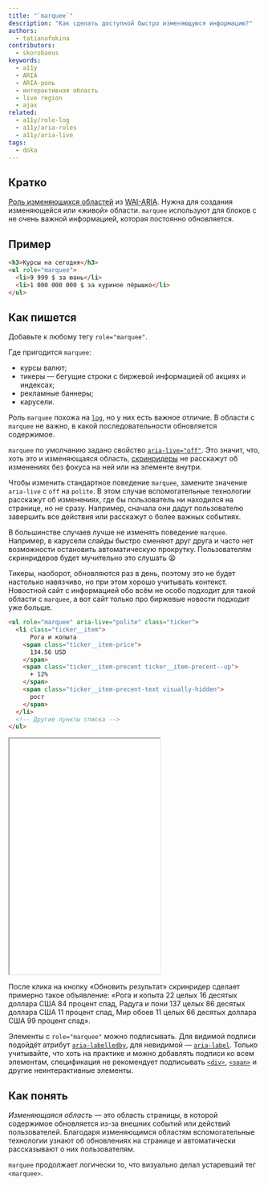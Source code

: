 ```yaml
---
title: "`marquee`"
description: "Как сделать доступной быстро изменяющуюся информацию?"
authors:
  - tatianafokina
contributors:
  - skorobaeus
keywords:
  - a11y
  - ARIA
  - ARIA-роль
  - интерактивная область
  - live region
  - ajax
related:
  - a11y/role-log
  - a11y/aria-roles
  - a11y/aria-live
tags:
  - doka
---
```


## Кратко

[Роль изменяющихся областей](/a11y/aria-roles/#roli-izmenyayushchihsya-oblastey) из [WAI-ARIA](/a11y/aria-intro/#specifikaciya). Нужна для создания изменяющейся или «живой» области. `marquee` используют для блоков с не очень важной информацией, которая постоянно обновляется.

## Пример

```html
<h3>Курсы на сегодня</h3>
<ul role="marquee">
  <li>9 999 $ за юань</li>
  <li>1 000 000 000 $ за куриное пёрышко</li>
</ul>
```

## Как пишется

Добавьте к любому тегу `role="marquee"`.

Где пригодится `marquee`:

- курсы валют;
- тикеры — бегущие строки с биржевой информацией об акциях и индексах;
- рекламные баннеры;
- карусели.

Роль `marquee` похожа на [`log`](/a11y/role-log/), но у них есть важное отличие. В области с `marquee` не важно, в какой последовательности обновляется содержимое.

`marquee` по умолчанию задано свойство [`aria-live="off"`](/a11y/aria-live/). Это значит, что, хоть это и изменяющаяся область, [скринридеры](/a11y/screenreaders/) не расскажут об изменениях без фокуса на ней или на элементе внутри.

Чтобы изменить стандартное поведение `marquee`, замените значение `aria-live` с `off` на `polite`. В этом случае вспомогательные технологии расскажут об изменениях, где бы пользователь ни находился на странице, но не сразу. Например, сначала они дадут пользователю завершить все действия или расскажут о более важных событиях.

В большинстве случаев лучше не изменять поведение `marquee`. Например, в карусели слайды быстро сменяют друг друга и часто нет возможности остановить автоматическую прокрутку. Пользователям скринридеров будет мучительно это слушать 😫

Тикеры, наоборот, обновляются раз в день, поэтому это не будет настолько навязчиво, но при этом хорошо учитывать контекст. Новостной сайт с информацией обо всём не особо подходит для такой области с `marquee`, а вот сайт только про биржевые новости подходит уже больше.

```html
<ul role="marquee" aria-live="polite" class="ticker">
  <li class="ticker__item">
      Рога и копыта
    <span class="ticker__item-price">
      134.56 USD
    </span>
    <span class="ticker__item-precent ticker__item-precent--up">
      + 12%
    </span>
    <span class="ticker__item-precent-text visually-hidden">
      рост
    </span>
  </li>
  <!-- Другие пункты списка -->
</ul>
```

<iframe title="Тикер с ролью marquee" src="demos/ticker/" height="470"></iframe>

После клика на кнопку «Обновить результат» скринридер сделает примерно такое объявление: «Рога и копыта 22 целых 16 десятых доллара США 84 процент спад, Радуга и пони 137 целых 86 десятых доллара США 11 процент спад, Мир обоев 11 целых 66 десятых доллара США 99 процент спад».

Элементы с `role="marquee"` можно подписывать. Для видимой подписи подойдёт атрибут [`aria-labelledby`](/a11y/aria-labelledby/), для невидимой — [`aria-label`](/a11y/aria-label/). Только учитывайте, что хоть на практике и можно добавлять подписи ко всем элементам, спецификация не рекомендует подписывать [`<div>`](/html/div/), [`<span>`](/html/span/) и другие неинтерактивные элементы.

## Как понять

_Изменяющаяся область_ — это область страницы, в которой содержимое обновляется из-за внешних событий или действий пользователей. Благодаря изменяющимся областям вспомогательные технологии узнают об обновлениях на странице и автоматически рассказывают о них пользователям.

`marquee` продолжает логически то, что визуально делал устаревший тег `<marquee>`.
